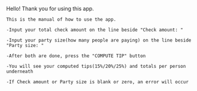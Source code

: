 Hello! Thank you for using this app. 

	This is the manual of how to use the app.

	-Input your total check amount on the line beside "Check amount: "

	-Input your party size(how many people are paying) on the line beside "Party size: "

	-After both are done, press the "COMPUTE TIP" button

	-You will see your computed tips(15%/20%/25%) and totals per person underneath

	-If Check amount or Party size is blank or zero, an error will occur
	


